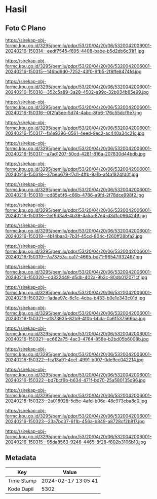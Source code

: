 # Hasil

## Foto C Plano

https://sirekap-obj-formc.kpu.go.id/3295/pemilu/pdpr/53/20/04/20/06/5320042006001-20240216-150314--eedf7545-f895-4408-babe-b5d2db6c31f1.jpg

https://sirekap-obj-formc.kpu.go.id/3295/pemilu/pdpr/53/20/04/20/06/5320042006001-20240216-150315--146bd9d0-7252-43f0-9fb5-2f8ffe8474fd.jpg

https://sirekap-obj-formc.kpu.go.id/3295/pemilu/pdpr/53/20/04/20/06/5320042006001-20240216-150316--352c5a89-3a28-4502-a99c-32b034b85e99.jpg

https://sirekap-obj-formc.kpu.go.id/3295/pemilu/pdpr/53/20/04/20/06/5320042006001-20240216-150316--0f2fa5ee-5d74-4abc-8fb6-176c55dcf9e7.jpg

https://sirekap-obj-formc.kpu.go.id/3295/pemilu/pdpr/53/20/04/20/06/5320042006001-20240216-150317--fa1e9396-0561-4eed-9ec2-ac440a34c21c.jpg

https://sirekap-obj-formc.kpu.go.id/3295/pemilu/pdpr/53/20/04/20/06/5320042006001-20240216-150317--a7ad1207-50cd-4281-816a-207830d44bdb.jpg

https://sirekap-obj-formc.kpu.go.id/3295/pemilu/pdpr/53/20/04/20/06/5320042006001-20240216-150318--37beb679-f7d1-4ffb-9a1b-af4a1824fd0f.jpg

https://sirekap-obj-formc.kpu.go.id/3295/pemilu/pdpr/53/20/04/20/06/5320042006001-20240216-150318--cd85e5f6-c66b-4786-a9fd-2f78dce998f2.jpg

https://sirekap-obj-formc.kpu.go.id/3295/pemilu/pdpr/53/20/04/20/06/5320042006001-20240216-150318--2ef9d3a8-4b39-4a5a-87e4-d3d1c0964249.jpg

https://sirekap-obj-formc.kpu.go.id/3295/pemilu/pdpr/53/20/04/20/06/5320042006001-20240216-150319--4b14baa3-7b3f-45cd-804c-f260ff28bfa2.jpg

https://sirekap-obj-formc.kpu.go.id/3295/pemilu/pdpr/53/20/04/20/06/5320042006001-20240216-150319--7a73757a-ca17-4665-bd71-96547ff32467.jpg

https://sirekap-obj-formc.kpu.go.id/3295/pemilu/pdpr/53/20/04/20/06/5320042006001-20240216-150320--cd322448-d5db-402a-9b3c-80db012071cf.jpg

https://sirekap-obj-formc.kpu.go.id/3295/pemilu/pdpr/53/20/04/20/06/5320042006001-20240216-150320--1adae97c-6c1c-4cba-b433-b0e1e343c01d.jpg

https://sirekap-obj-formc.kpu.go.id/3295/pemilu/pdpr/53/20/04/20/06/5320042006001-20240216-150321--af873635-82b9-4f0b-bbda-0a6f537566ba.jpg

https://sirekap-obj-formc.kpu.go.id/3295/pemilu/pdpr/53/20/04/20/06/5320042006001-20240216-150321--ac662a75-4ac3-4764-858e-b2bd05b6008b.jpg

https://sirekap-obj-formc.kpu.go.id/3295/pemilu/pdpr/53/20/04/20/06/5320042006001-20240216-150322--fca13a91-4cef-4991-b007-0de9cc042214.jpg

https://sirekap-obj-formc.kpu.go.id/3295/pemilu/pdpr/53/20/04/20/06/5320042006001-20240216-150322--bd7bcf9b-b634-471f-bd70-25a580135d96.jpg

https://sirekap-obj-formc.kpu.go.id/3295/pemilu/pdpr/53/20/04/20/06/5320042006001-20240216-150323--2a016928-5d5c-4afd-b06e-48c973cba8e0.jpg

https://sirekap-obj-formc.kpu.go.id/3295/pemilu/pdpr/53/20/04/20/06/5320042006001-20240216-150323--23a7bc37-611b-456a-b849-a8728cf2b817.jpg

https://sirekap-obj-formc.kpu.go.id/3295/pemilu/pdpr/53/20/04/20/06/5320042006001-20240216-150315--95da8563-9246-4465-8f28-f802b3106b10.jpg


## Metadata

| Key        | Value               |
| ---------- | ------------------- |
| Time Stamp | 2024-02-17 13:05:41 |
| Kode Dapil | 5302                |



